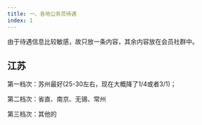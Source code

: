 ```yaml
---
title: 一、各地公务员待遇
index: 1
---
```


由于待遇信息比较敏感，故只放一条内容，其余内容放在会员社群中。

## 江苏

第一档次：苏州最好(25-30左右，现在大概降了1/4或者3/1)；

第二档次：省直、南京、无锡、常州

第三档次：其他的
